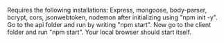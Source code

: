  Requires the following installations: Express, mongoose, body-parser, bcrypt, cors, jsonwebtoken, nodemon after initializing using "npm init -y". Go to the api folder and run by writing "npm start".
Now go to the client folder and run "npm start". Your local browser should start itself.
